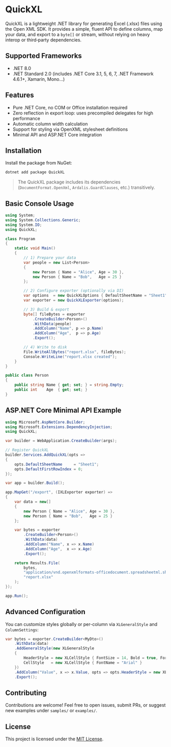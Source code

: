 # QuickXL

QuickXL is a lightweight .NET library for generating Excel (.xlsx) files using the Open XML SDK. It provides a simple, fluent API to define columns, map your data, and export to a `byte[]` or stream, without relying on heavy interop or third‑party dependencies.

## Supported Frameworks

- .NET 8.0
- .NET Standard 2.0 (includes .NET Core 3.1, 5, 6, 7, .NET Framework 4.6.1+, Xamarin, Mono…)

## Features

- Pure .NET Core, no COM or Office installation required
- Zero reflection in export loop: uses precompiled delegates for high performance
- Automatic column width calculation
- Support for styling via OpenXML stylesheet definitions
- Minimal API and ASP.NET Core integration

## Installation

Install the package from NuGet:

```bash
dotnet add package QuickXL
```

> The QuickXL package includes its dependencies (`DocumentFormat.OpenXml`, `Ardalis.GuardClauses`, etc.) transitively.

## Basic Console Usage

```csharp
using System;
using System.Collections.Generic;
using System.IO;
using QuickXL;

class Program
{
    static void Main()
    {
        // 1) Prepare your data
        var people = new List<Person>
        {
            new Person { Name = "Alice", Age = 30 },
            new Person { Name = "Bob",   Age = 25 }
        };

        // 2) Configure exporter (optionally via DI)
        var options  = new QuickXLOptions { DefaultSheetName = "Sheet1", DefaultFirstRowIndex = 0 };
        var exporter = new QuickXLExporter(options);

        // 3) Build & export
        byte[] fileBytes = exporter
            .CreateBuilder<Person>()
            .WithData(people)
            .AddColumn("Name", p => p.Name)
            .AddColumn("Age",  p => p.Age)
            .Export();

        // 4) Write to disk
        File.WriteAllBytes("report.xlsx", fileBytes);
        Console.WriteLine("report.xlsx created");
    }
}

public class Person
{
    public string Name { get; set; } = string.Empty;
    public int    Age  { get; set; }
}
```

## ASP.NET Core Minimal API Example

```csharp
using Microsoft.AspNetCore.Builder;
using Microsoft.Extensions.DependencyInjection;
using QuickXL;

var builder = WebApplication.CreateBuilder(args);

// Register QuickXL
builder.Services.AddQuickXL(opts =>
{
    opts.DefaultSheetName     = "Sheet1";
    opts.DefaultFirstRowIndex = 0;
});

var app = builder.Build();

app.MapGet("/export", (IXLExporter exporter) =>
{
    var data = new[]
    {
        new Person { Name = "Alice", Age = 30 },
        new Person { Name = "Bob",   Age = 25 }
    };

    var bytes = exporter
        .CreateBuilder<Person>()
        .WithData(data)
        .AddColumn("Name", x => x.Name)
        .AddColumn("Age",  x => x.Age)
        .Export();

    return Results.File(
        bytes,
        "application/vnd.openxmlformats-officedocument.spreadsheetml.sheet",
        "report.xlsx"
    );
});

app.Run();
```

## Advanced Configuration

You can customize styles globally or per-column via `XLGeneralStyle` and `ColumnSettings`:

```csharp
var bytes = exporter.CreateBuilder<MyDto>()
    .WithData(data)
    .AddGeneralStyle(new XLGeneralStyle
    {
        HeaderStyle = new XLCellStyle { FontSize = 14, Bold = true, ForegroundColor = "#FF0000" },
        CellStyle   = new XLCellStyle { FontName = "Arial" }
    })
    .AddColumn("Value", x => x.Value, opts => opts.HeaderStyle = new XLCellStyle { Italic = true })
    .Export();
```

## Contributing

Contributions are welcome! Feel free to open issues, submit PRs, or suggest new examples under `samples/` or `examples/`.

## License

This project is licensed under the [MIT License](LICENSE).


